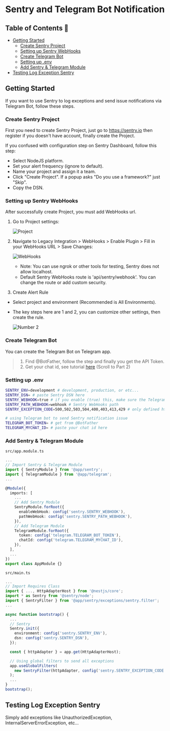 # Sentry and Telegram Bot Notification

## Table of Contents 📕

- [Getting Started](#getting-started-🚀)
  - [Create Sentry Project](#create-sentry-project)
  - [Setting up Sentry WebHooks](#setting-up-sentry-webhooks)
  - [Create Telegram Bot](#create-telegram-bot)
  - [Setting up .env](#setting-up-env)
  - [Add Sentry & Telegram Module](#add-sentry--telegram-module)
- [Testing Log Exception Sentry](#testing-log-exception-sentry)

## **Getting Started**

If you want to use Sentry to log exceptions and send issue notifications via Telegram Bot, follow these steps.

### **Create Sentry Project**

First you need to create Sentry Project, just go to https://sentry.io then register if you doesn't have account, finally create the Project.

If you confused with configuration step on Sentry Dashboard, follow this step:

- Select NodeJS platform.
- Set your alert frequency (ignore to default).
- Name your project and assign it a team.
- Click "Create Project". If a popup asks "Do you use a framework?" just "Skip".
- Copy the DSN.

### **Setting up Sentry WebHooks**

After successfully create Project, you must add WebHooks url.

1. Go to Project settings:

   ![Project](https://i.ibb.co/tLPH3rz/image.png)

2. Navigate to Legacy Integration > WebHooks > Enable Plugin > Fill in your WebHooks URL > Save Changes:

   ![WebHooks](https://i.ibb.co/j8Nc8Wy/image.png)

   - Note: You can use ngrok or other tools for testing, Sentry does not allow localhost.
   - Default Sentry WebHooks route is 'api/sentry/webhook'. You can change the route or add custom security.

3. Create Alert Rule

- Select project and environment (Recommended is All Environments).
- The key steps here are 1 and 2, you can customize other settings, then create the rule.

  ![Number 2](https://i.ibb.co/BGLZkhn/image.png)

### **Create Telegram Bot**

You can create the Telegram Bot on Telegram app.

> 1. Find @BotFather, follow the step and finally you get the API Token.
> 2. Get your chat id, see tutorial [here](https://www.wikihow.com/Know-Chat-ID-on-Telegram-on-Android) (Scroll to Part 2)

### **Setting up .env**

```bash
SENTRY_ENV=development # development, production, or etc...
SENTRY_DSN= # paste Sentry DSN here
SENTRY_WEBHOOK=true # if you enable (true) this, make sure the Telegram bot has configurated
SENTRY_PATH_WEBHOOK=webhook # Sentry WebHooks path
SENTRY_EXCEPTION_CODE=500,502,503,504,400,403,413,429 # only defined http status code can send notification to Telegram

# using Telegram bot to send Sentry notification issue
TELEGRAM_BOT_TOKEN= # get from @BotFather
TELEGRAM_MYCHAT_ID= # paste your chat id here
```

### **Add Sentry & Telegram Module**

`src/app.module.ts`

```typescript
...
// Import Sentry & Telegram Module
import { SentryModule } from '@app/sentry';
import { TelegramModule } from '@app/telegram';
...

@Module({
  imports: [
    ...
    // Add Sentry Module
    SentryModule.forRoot({
      enableWebHook: config('sentry.SENTRY_WEBHOOK'),
      pathWebHook: config('sentry.SENTRY_PATH_WEBHOOK'),
    }),
    // Add Telegram Module
    TelegramModule.forRoot({
      token: config('telegram.TELEGRAM_BOT_TOKEN'),
      chatId: config('telegram.TELEGRAM_MYCHAT_ID'),
    }),
  ],
  ...
})
export class AppModule {}
```

`src/main.ts`

```typescript
...
// Import Requires Class
import { ..., HttpAdapterHost } from '@nestjs/core';
import * as Sentry from '@sentry/node';
import { SentryFilter } from '@app/sentry/exceptions/sentry.filter';
...

async function bootstrap() {
  ...
  // Sentry
  Sentry.init({
    environment: config('sentry.SENTRY_ENV'),
    dsn: config('sentry.SENTRY_DSN'),
  });

  const { httpAdapter } = app.get(HttpAdapterHost);

  // Using global filters to send all exceptions
  app.useGlobalFilters(
    new SentryFilter(httpAdapter, config('sentry.SENTRY_EXCEPTION_CODE')),
  );
  ...
}
bootstrap();
```

## **Testing Log Exception Sentry**

Simply add exceptions like UnauthorizedException, InternalServerErrorException, etc...
